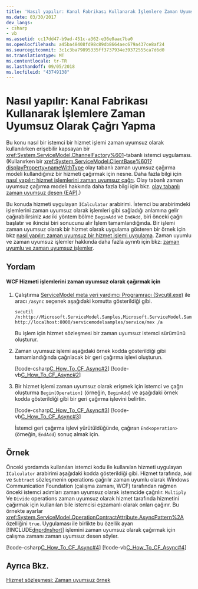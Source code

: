 ```yaml
---
title: 'Nasıl yapılır: Kanal Fabrikası Kullanarak İşlemlere Zaman Uyumsuz Olarak Çağrı Yapma'
ms.date: 03/30/2017
dev_langs:
- csharp
- vb
ms.assetid: cc17dd47-b9ad-451c-a362-e36e0aac7ba0
ms.openlocfilehash: a45ba48408fd98c89db8664aec679a437ce8af24
ms.sourcegitcommit: 3c1c3ba79895335ff3737934e39372555ca7d6d0
ms.translationtype: MT
ms.contentlocale: tr-TR
ms.lasthandoff: 09/05/2018
ms.locfileid: "43749138"
---
```

# <a name="how-to-call-operations-asynchronously-using-a-channel-factory"></a>Nasıl yapılır: Kanal Fabrikası Kullanarak İşlemlere Zaman Uyumsuz Olarak Çağrı Yapma
Bu konu nasıl bir istemci bir hizmet işlemi zaman uyumsuz olarak kullanılırken erişebilir kapsayan bir <xref:System.ServiceModel.ChannelFactory%601>-tabanlı istemci uygulaması. (Kullanırken bir <xref:System.ServiceModel.ClientBase%601?displayProperty=nameWithType> olay tabanlı zaman uyumsuz çağırma modeli kullandığınız bir hizmeti çağırmak için nesne. Daha fazla bilgi için [nasıl yapılır: hizmet işlemlerini zaman uyumsuz çağrı](../../../../docs/framework/wcf/feature-details/how-to-call-wcf-service-operations-asynchronously.md). Olay tabanlı zaman uyumsuz çağırma modeli hakkında daha fazla bilgi için bkz. [olay tabanlı zaman uyumsuz desen (EAP)](../../../../docs/standard/asynchronous-programming-patterns/event-based-asynchronous-pattern-eap.md).)  
  
 Bu konuda hizmeti uygulayan `ICalculator` arabirimi. İstemci bu arabirimdeki işlemlerini zaman uyumsuz olarak işlemleri gibi sağladığı anlamına gelir çağırabilirsiniz `Add` iki yöntem bölme `BeginAdd` ve `EndAdd`, biri önceki çağrı başlatır ve ikincisi biri sonucunu alır İşlem tamamlandığında. Bir işlemi zaman uyumsuz olarak bir hizmet olarak uygulama gösteren bir örnek için bkz [nasıl yapılır: zaman uyumsuz bir hizmet işlemi uygulama](../../../../docs/framework/wcf/how-to-implement-an-asynchronous-service-operation.md). Zaman uyumlu ve zaman uyumsuz işlemler hakkında daha fazla ayrıntı için bkz: [zaman uyumlu ve zaman uyumsuz işlemler](../../../../docs/framework/wcf/synchronous-and-asynchronous-operations.md).  
  
## <a name="procedure"></a>Yordam  
  
#### <a name="to-call-wcf-service-operations-asynchronously"></a>WCF Hizmeti işlemlerini zaman uyumsuz olarak çağırmak için  
  
1.  Çalıştırma [ServiceModel meta veri yardımcı Programracı (Svcutil.exe)](../../../../docs/framework/wcf/servicemodel-metadata-utility-tool-svcutil-exe.md) ile aracı `/async` seçenek aşağıdaki komutta gösterildiği gibi.  
  
    ```  
    svcutil /n:http://Microsoft.ServiceModel.Samples,Microsoft.ServiceModel.Samples http://localhost:8000/servicemodelsamples/service/mex /a  
    ```  
  
     Bu işlem için hizmet sözleşmesi bir zaman uyumsuz istemci sürümünü oluşturur.  
  
2.  Zaman uyumsuz işlemi aşağıdaki örnek kodda gösterildiği gibi tamamlandığında çağrılacak bir geri çağırma işlevi oluşturun.  
  
     [!code-csharp[C_How_To_CF_Async#2](../../../../samples/snippets/csharp/VS_Snippets_CFX/c_how_to_cf_async/cs/client.cs#2)]
     [!code-vb[C_How_To_CF_Async#2](../../../../samples/snippets/visualbasic/VS_Snippets_CFX/c_how_to_cf_async/vb/client.vb#2)]  
  
3.  Bir hizmet işlemi zaman uyumsuz olarak erişmek için istemci ve çağrı oluşturma `Begin[Operation]` (örneğin, `BeginAdd`) ve aşağıdaki örnek kodda gösterildiği gibi bir geri çağırma işlevini belirtin.  
  
     [!code-csharp[C_How_To_CF_Async#3](../../../../samples/snippets/csharp/VS_Snippets_CFX/c_how_to_cf_async/cs/client.cs#3)]
     [!code-vb[C_How_To_CF_Async#3](../../../../samples/snippets/visualbasic/VS_Snippets_CFX/c_how_to_cf_async/vb/client.vb#3)]  
  
     İstemci geri çağırma işlevi yürütüldüğünde, çağıran `End<operation>` (örneğin, `EndAdd`) sonuç almak için.  
  
## <a name="example"></a>Örnek  
 Önceki yordamda kullanılan istemci kodu ile kullanılan hizmeti uygulayan `ICalculator` arabirimi aşağıdaki kodda gösterildiği gibi. Hizmet tarafında, `Add` ve `Subtract` sözleşmenin operations çağrılır zaman uyumlu olarak Windows Communication Foundation (çalışma zamanı, WCF) tarafından rağmen önceki istemci adımları zaman uyumsuz olarak istemcide çağrılır. `Multiply` Ve `Divide` operations zaman uyumsuz olarak hizmet tarafında hizmetini çağırmak için kullanılan bile istemcisi eşzamanlı olarak onları çağırır. Bu örnekte ayarlar <xref:System.ServiceModel.OperationContractAttribute.AsyncPattern%2A> özelliğini `true`. Uygulaması ile birlikte bu özellik ayarı [!INCLUDE[dnprdnshort](../../../../includes/dnprdnshort-md.md)] işlemini zaman uyumsuz olarak çağırmak için çalışma zamanı zaman uyumsuz desen söyler.  
  
 [!code-csharp[C_How_To_CF_Async#4](../../../../samples/snippets/csharp/VS_Snippets_CFX/c_how_to_cf_async/cs/service.cs#4)]
 [!code-vb[C_How_To_CF_Async#4](../../../../samples/snippets/visualbasic/VS_Snippets_CFX/c_how_to_cf_async/vb/service.vb#4)]  
  
## <a name="see-also"></a>Ayrıca Bkz.  
 [Hizmet sözleşmesi: Zaman uyumsuz örnek](https://msdn.microsoft.com/library/833db946-f511-4f64-a26f-2759a11217c7)
